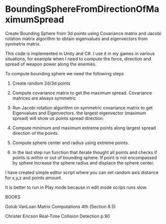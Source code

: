 # BoundingSphereFromDirectionOfMaximumSpread

Create Bounding Sphere from 3d points using Covariance matrix and Jacobi rotation matrix algorithm to obtain eigenvalues and eigenvectors from synmetrix matrix.

This code is implemented in Unity and C#.
I use it in my games in various situations, for example when I need to compute the force, direction and spread of weapon power  along the enemies.

To compute bounding sphere we need the following steps 

1) Create random 2d/3d points

2) Compute covariance matrix to get the maximum spread. Covariance matrices are always symmetric

3) Run Jacobi rotation algorithm on symmetric covariance matrix to get Eigenvalues and Eigenvectors.
the largest eigenvector (maximum spread) will show us points spread direction.

4) Compute minimum and maximum extreme points along largest spread direction of the points.

5) Compute sphere center and radius using extreme points.

6) In the last step run function that iterate thought all points and checks if points is within or out of bounding sphere. 
If point is not encompassed by sphere increase the sphere radius and displace the sphere center.


I have created simple editor script where you can set random axis distance for x,y,z and points amount.

It is better to run in Play mode because in edit mode scrips runs slow.

BOOKS

Golub VanLoan Matrix Computations 4th (Section 8.5)

Christer Ericson Real-Time Collision Detection p.90
